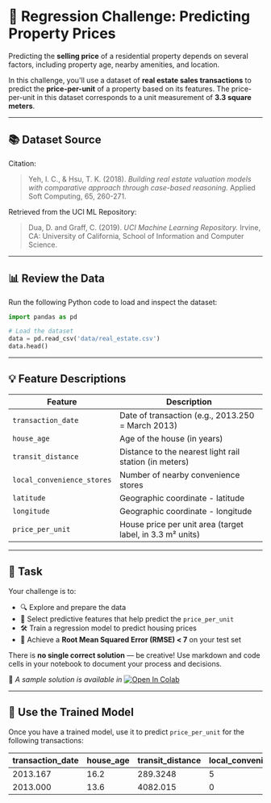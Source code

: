 # 🧠 Regression Challenge: Predicting Property Prices

Predicting the **selling price** of a residential property depends on several factors, including property age, nearby amenities, and location.

In this challenge, you'll use a dataset of **real estate sales transactions** to predict the **price-per-unit** of a property based on its features. The price-per-unit in this dataset corresponds to a unit measurement of **3.3 square meters**.

---

## 📚 Dataset Source

Citation:
> Yeh, I. C., & Hsu, T. K. (2018). *Building real estate valuation models with comparative approach through case-based reasoning.* Applied Soft Computing, 65, 260-271.

Retrieved from the UCI ML Repository:
> Dua, D. and Graff, C. (2019). *UCI Machine Learning Repository.* Irvine, CA: University of California, School of Information and Computer Science.

---

## 📊 Review the Data

Run the following Python code to load and inspect the dataset:

```python
import pandas as pd

# Load the dataset
data = pd.read_csv('data/real_estate.csv')
data.head()
```

---

## 💡 Feature Descriptions

| Feature                    | Description                                                        |
|---------------------------|--------------------------------------------------------------------|
| `transaction_date`        | Date of transaction (e.g., 2013.250 = March 2013)                  |
| `house_age`               | Age of the house (in years)                                        |
| `transit_distance`        | Distance to the nearest light rail station (in meters)            |
| `local_convenience_stores`| Number of nearby convenience stores                                |
| `latitude`                | Geographic coordinate - latitude                                   |
| `longitude`               | Geographic coordinate - longitude                                  |
| `price_per_unit`          | House price per unit area (target label, in 3.3 m² units)          |

---

## 🎯 Task

Your challenge is to:

- 🔍 Explore and prepare the data  
- 🧠 Select predictive features that help predict the `price_per_unit`  
- 🛠️ Train a regression model to predict housing prices  
- 🎯 Achieve a **Root Mean Squared Error (RMSE) < 7** on your test set  

There is **no single correct solution** — be creative! Use markdown and code cells in your notebook to document your process and decisions.

📎 *A sample solution is available in* [![Open In Colab](https://colab.research.google.com/assets/colab-badge.svg)](https://colab.research.google.com/drive/1owppMYGhRs9sgOqen9ODF1nKINIsS40n)

---

## 🧪 Use the Trained Model

Once you have a trained model, use it to predict `price_per_unit` for the following transactions:

| transaction_date | house_age | transit_distance | local_convenience_stores | latitude  | longitude |
|------------------|-----------|------------------|---------------------------|-----------|-----------|
| 2013.167         | 16.2      | 289.3248         | 5                         | 24.98203  | 121.54348 |
| 2013.000         | 13.6      | 4082.015         | 0                         | 24.94155  | 121.50381 |



